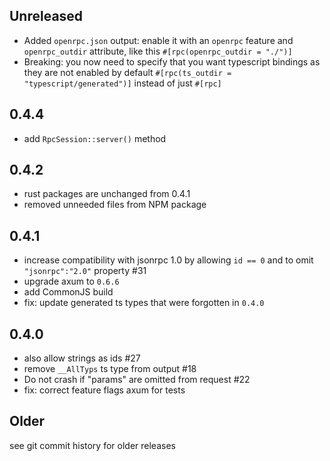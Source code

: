 ## Unreleased

- Added `openrpc.json` output: enable it with an `openrpc` feature and `openrpc_outdir` attribute, like this `#[rpc(openrpc_outdir = "./")]`
- Breaking: you now need to specify that you want typescript bindings as they are not enabled by default `#[rpc(ts_outdir = "typescript/generated")]` instead of just `#[rpc]`

## 0.4.4

- add `RpcSession::server()` method

## 0.4.2

- rust packages are unchanged from 0.4.1
- removed unneeded files from NPM package

## 0.4.1

- increase compatibility with jsonrpc 1.0 by allowing `id == 0` and to omit `"jsonrpc":"2.0"` property #31
- upgrade axum to `0.6.6`
- add CommonJS build
- fix: update generated ts types that were forgotten in `0.4.0`

## 0.4.0

- also allow strings as ids #27
- remove `__AllTyps` ts type from output #18
- Do not crash if "params" are omitted from request #22
- fix: correct feature flags axum for tests

## Older

see git commit history for older releases 

